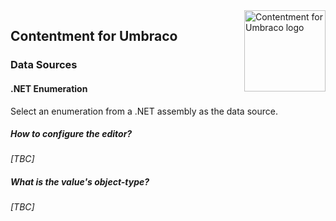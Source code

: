 <img src="../assets/img/logo.png" alt="Contentment for Umbraco logo" title="A state of Umbraco happiness." height="130" align="right">

## Contentment for Umbraco

### Data Sources

#### .NET Enumeration

Select an enumeration from a .NET assembly as the data source.


##### How to configure the editor?

_[TBC]_


##### What is the value's object-type?

_[TBC]_
